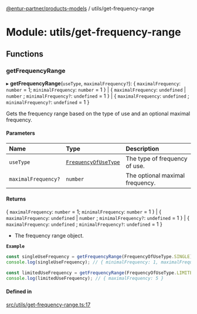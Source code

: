 [@entur-partner/products-models](../README.md) / utils/get-frequency-range

# Module: utils/get-frequency-range

## Functions

### getFrequencyRange

▸ **getFrequencyRange**(`useType`, `maximalFrequency?`): \{ `maximalFrequency`: `number` = 1; `minimalFrequency`: `number` = 1 } \| \{ `maximalFrequency`: `undefined` \| `number` ; `minimalFrequency?`: `undefined` = 1 } \| \{ `maximalFrequency`: `undefined` ; `minimalFrequency?`: `undefined` = 1 }

Gets the frequency range based on the type of use and an optional maximal frequency.

#### Parameters

| Name | Type | Description |
| :------ | :------ | :------ |
| `useType` | [`FrequencyOfUseType`](../enums/types_enums.FrequencyOfUseType.md) | The type of frequency of use. |
| `maximalFrequency?` | `number` | The optional maximal frequency. |

#### Returns

\{ `maximalFrequency`: `number` = 1; `minimalFrequency`: `number` = 1 } \| \{ `maximalFrequency`: `undefined` \| `number` ; `minimalFrequency?`: `undefined` = 1 } \| \{ `maximalFrequency`: `undefined` ; `minimalFrequency?`: `undefined` = 1 }

- The frequency range object.

**`Example`**

```ts
const singleUseFrequency = getFrequencyRange(FrequencyOfUseType.SINGLE);
console.log(singleUseFrequency); // { minimalFrequency: 1, maximalFrequency: 1 }

const limitedUseFrequency = getFrequencyRange(FrequencyOfUseType.LIMITED, 5);
console.log(limitedUseFrequency); // { maximalFrequency: 5 }
```

#### Defined in

[src/utils/get-frequency-range.ts:17](https://github.com/entur/products-models/blob/main/src/utils/get-frequency-range.ts#L17)

